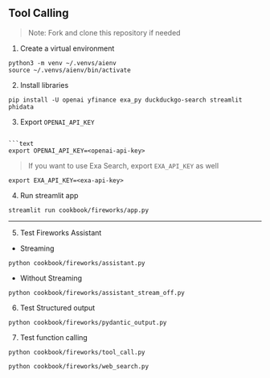 ## Tool Calling

> Note: Fork and clone this repository if needed

1. Create a virtual environment

```shell
python3 -m venv ~/.venvs/aienv
source ~/.venvs/aienv/bin/activate
```

2. Install libraries

```shell
pip install -U openai yfinance exa_py duckduckgo-search streamlit phidata
```

3. Export `OPENAI_API_KEY`

```text

```text
export OPENAI_API_KEY=<openai-api-key>
```

> If you want to use Exa Search, export `EXA_API_KEY` as well

```text
export EXA_API_KEY=<exa-api-key>
```

4. Run streamlit app

```shell
streamlit run cookbook/fireworks/app.py
```

---

5. Test Fireworks Assistant

- Streaming

```shell
python cookbook/fireworks/assistant.py
```

- Without Streaming

```shell
python cookbook/fireworks/assistant_stream_off.py
```

6. Test Structured output

```shell
python cookbook/fireworks/pydantic_output.py
```

7. Test function calling

```shell
python cookbook/fireworks/tool_call.py
```

```shell
python cookbook/fireworks/web_search.py
```
